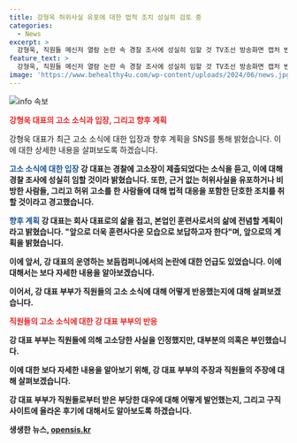 ```yaml
---
title: 강형욱 허위사실 유포에 대한 법적 조치 성실히 검토 중
categories:
  - News
excerpt: >
  강형욱, 직원들 메신저 열람 논란 속 경찰 조사에 성실히 임할 것 TV조선 방송화면 캡처 반려견 훈련사인 강형욱 보듬컴퍼니 대표가 직원들의 메신저 대화 무단 열람 고소 관련 입장을 밝혔다. 경찰 조사에 성실히 임하겠다고 밝히며 허위사실 유포자들에 법적 대응 경고. 대표로서의 삶 접고 훈련사로서 전념하고자 밝히며, 전 직원들의 부당한 대우 논란에 대해 부인하고 있다.
feature_text: >
  강형욱, 직원들 메신저 열람 논란 속 경찰 조사에 성실히 임할 것 TV조선 방송화면 캡처 반려견 훈련사인 강형욱 보듬컴퍼니 대표가 직원들의 메신저 대화 무단 열람 고소 관련 입장을 밝혔다. 경찰 조사에 성실히 임하겠다고 밝히며 허위사실 유포자들에 법적 대응 경고. 대표로서의 삶 접고 훈련사로서 전념하고자 밝히며, 전 직원들의 부당한 대우 논란에 대해 부인하고 있다.
image: 'https://www.behealthy4u.com/wp-content/uploads/2024/06/news.jpg'
---
```


<p><img src="https://www.behealthy4u.com/wp-content/uploads/2024/06/news.jpg" alt="info 속보" /></p>

<p><b><span style="color: #ee2323;">강형욱 대표의 고소 소식과 입장, 그리고 향후 계획</span></b></p>

<p>강형욱 대표가 최근 고소 소식에 대한 입장과 향후 계획을 SNS를 통해 밝혔습니다. 이에 대한 상세한 내용을 살펴보도록 하겠습니다.</p>

<p><b><span style="color: #1a5490;">고소 소식에 대한 입장</span><b>
강 대표는 경찰에 고소장이 제출되었다는 소식을 듣고, 이에 대해 경찰 조사에 성실히 임할 것이라 밝혔습니다. 또한, 근거 없는 허위사실을 유포하거나 비방한 사람들, 그리고 허위 고소를 한 사람들에 대해 법적 대응을 포함한 단호한 조치를 취할 것이라고 경고했습니다.</p>

<p><b><span style="color: #1a5490;">향후 계획</span><b>
강 대표는 회사 대표로의 삶을 접고, 본업인 훈련사로서의 삶에 전념할 계획이라고 밝혔습니다. "앞으로 더욱 훈련사다운 모습으로 보답하고자 한다"며, 앞으로의 계획을 밝혔습니다.</p>

<p>이에 앞서, 강 대표의 운영하는 보듬컴퍼니에서의 논란에 대한 언급도 있었습니다. 이에 대해서는 보다 자세한 내용을 알아보겠습니다. </p>

<p>이어서, 강 대표 부부가 직원들의 고소 소식에 대해 어떻게 반응했는지에 대해 살펴보겠습니다.</p>

<p><b><span style="color: #ee2323;">직원들의 고소 소식에 대한 강 대표 부부의 반응</span></b></p>

<p>강 대표 부부는 직원들에 의해 고소당한 사실을 인정했지만, 대부분의 의혹은 부인했습니다. </p>

<p>이에 대한 보다 자세한 내용을 알아보기 위해, 강 대표 부부의 주장과 직원들의 주장에 대해 살펴보겠습니다. </p>

<p>강 대표 부부가 직원들로부터 받은 부당한 대우에 대해 어떻게 발언했는지, 그리고 구직 사이트에 올라온 후기에 대해서도 알아보도록 하겠습니다.</p>
생생한 뉴스, <a href="https://opensis.kr" rel="dofollow">opensis.kr</a>


